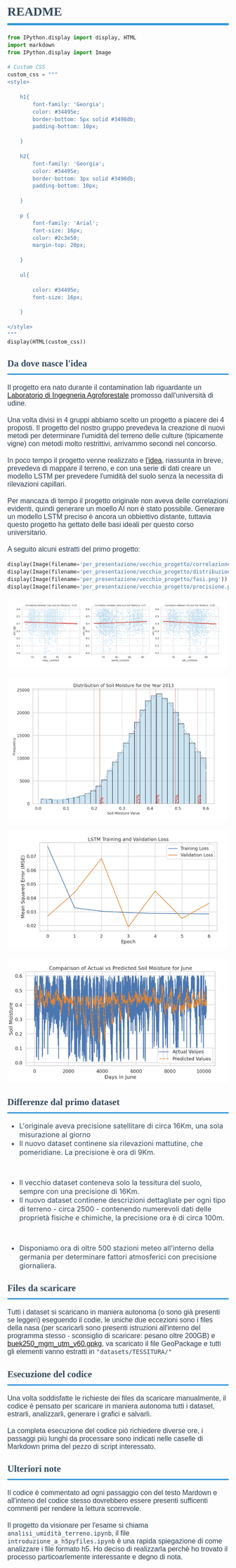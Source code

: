 # README


```python
from IPython.display import display, HTML
import markdown
from IPython.display import Image

# Custom CSS
custom_css = """
<style>

    h1{
        font-family: 'Georgia';
        color: #34495e;
        border-bottom: 5px solid #3498db;
        padding-bottom: 10px;
        
    }

    h2{
        font-family: 'Georgia';
        color: #34495e;
        border-bottom: 3px solid #3498db;
        padding-bottom: 10px;
        
    }
        
    p {
        font-family: 'Arial';
        font-size: 16px;
        color: #2c3e50;
        margin-top: 20px;
        
    }
    
    ul{
    
        color: #34495e;
        font-size: 16px;
    
    }
    
</style>
"""
display(HTML(custom_css))
```



<style>

    h1{
        font-family: 'Georgia';
        color: #34495e;
        border-bottom: 5px solid #3498db;
        padding-bottom: 10px;

    }

    h2{
        font-family: 'Georgia';
        color: #34495e;
        border-bottom: 3px solid #3498db;
        padding-bottom: 10px;

    }

    p {
        font-family: 'Arial';
        font-size: 16px;
        color: #2c3e50;
        margin-top: 20px;

    }

    ul{

        color: #34495e;
        font-size: 16px;

    }

</style>



## Da dove nasce l'idea
Il progetto era nato durante il contamination lab riguardante un <a href="https://www.contaminationlab.it/">Laboratorio di Ingegneria Agroforestale</a> promosso dall'università di udine.

Una volta divisi in 4 gruppi abbiamo scelto un progetto a piacere dei 4 proposti. Il progetto del nostro gruppo prevedeva la creazione di nuovi metodi per determinare l'umidità del terreno delle culture (tipicamente vigne) con metodi molto restrittivi, arrivammo secondi nel concorso.

In poco tempo il progetto venne realizzato e <a href="https://uniudamce-my.sharepoint.com/:v:/g/personal/173000_spes_uniud_it/EaKVPIZ7o0ZBgGZqVkbBr3EB2KAxS60Xpb3q8_QZw4wytA?nav=eyJyZWZlcnJhbEluZm8iOnsicmVmZXJyYWxBcHAiOiJPbmVEcml2ZUZvckJ1c2luZXNzIiwicmVmZXJyYWxBcHBQbGF0Zm9ybSI6IldlYiIsInJlZmVycmFsTW9kZSI6InZpZXciLCJyZWZlcnJhbFZpZXciOiJNeUZpbGVzTGlua0NvcHkifX0&e=mnYkTu">l'idea</a>, riassunta in breve, prevedeva di mappare il terreno, e con una serie di dati creare un modello LSTM per prevedere l'umidità del suolo senza la necessita di rilevazioni capillari.

Per mancaza di tempo il progetto originale non aveva delle correlazioni evidenti, quindi generare un moello AI non è stato possibile. Generare un modello LSTM preciso è ancora un obbiettivo distante, tuttavia questo progetto ha gettato delle basi ideali per questo corso universitario.

A seguito alcuni estratti del primo progetto:


```python
display(Image(filename='per_presentazione/vecchio_progetto/correlazione.png'))
display(Image(filename='per_presentazione/vecchio_progetto/distribuzione.png'))
display(Image(filename='per_presentazione/vecchio_progetto/fasi.png'))
display(Image(filename='per_presentazione/vecchio_progetto/precisione.png'))
```


    
![png](README_files/README_3_0.png)
    



    
![png](README_files/README_3_1.png)
    



    
![png](README_files/README_3_2.png)
    



    
![png](README_files/README_3_3.png)
    


## Differenze dal primo dataset
- L'originale aveva precisione satellitare di circa 16Km, una sola misurazione al giorno
- Il nuovo dataset continene sia rilevazioni mattutine, che pomeridiane. La precisione è ora di 9Km.
<br>

- Il vecchio dataset conteneva solo la tessitura del suolo, sempre con una precisione di 16Km.
- Il nuovo dataset continene descrizioni dettagliate per ogni tipo di terreno - circa 2500 - contenendo numerevoli dati delle proprietà fisiche e chimiche, la  precisione ora è di circa 100m.
<br>

- Disponiamo ora di oltre 500 stazioni meteo all'interno della germania per determinare fattori atmosferici con precisione giornaliera.

## Files da scaricare
Tutti i dataset si scaricano in maniera autonoma (o sono già presenti se leggeri) eseguendo il codie, le uniche due eccezioni sono i files della nasa (per scaricarli sono presenti istruzioni all'interno del programma stesso - sconsiglio di scaricare: pesano oltre 200GB) e <a href="https://geoportal.bgr.de/mapapps/resources/apps/geoportal/index.html?lang=de#/datasets/portal/d443a2ac-8eb5-49f7-ad80-bdfa05a96b47">buek250_mgm_utm_v60.gpkg</a>, va scaricato il file GeoPackage e tutti gli elementi vanno estratti in `"datasets/TESSITURA/"`


## Esecuzione del codice
Una volta soddisfatte le richieste dei files da scaricare manualmente, il codice è pensato per scaricare in maniera autonoma tutti i dataset, estrarli, analizzarli, generare i grafici e salvarli.

La completa esecuzione del codice piò richiedere diverse ore, i passaggi più lunghi da processare sono indicati nelle caselle di Markdown prima del pezzo di script interessato.

## Ulteriori note
Il codice è commentato ad ogni passaggio con del testo Mardown e all'inteno del codice stesso dovrebbero essere presenti sufficenti commenti per rendere la lettura scorrevole.

Il progetto da visionare per l'esame si chiama `analisi_umidità_terreno.ipynb`, il file `introduzione_a_h5pyfiles.ipynb` è una rapida spiegazione di come analizzare i file formato h5. Ho deciso di realizzarla perchè ho trovato il processo particoarlemente interessante e degno di nota.
